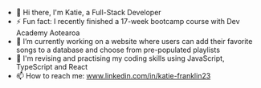 - 👋 Hi there, I'm Katie, a Full-Stack Developer
- ⚡ Fun fact: I recently finished a 17-week bootcamp course with Dev Academy Aotearoa
- 🔭 I’m currently working on a website where users can add their favorite songs to a database and choose from pre-populated playlists
- 🌱 I'm revising and practising my coding skills using JavaScript, TypeScript and React
- 📫 How to reach me: www.linkedin.com/in/katie-franklin23 


